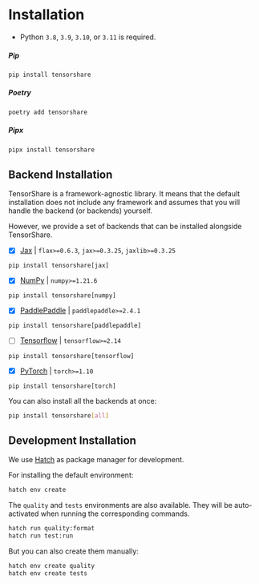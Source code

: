# Installation

- Python `3.8`, `3.9`, `3.10`, or `3.11` is required.

##### Pip

```bash
pip install tensorshare
```

##### Poetry
```bash
poetry add tensorshare
```

##### Pipx

```bash
pipx install tensorshare
```

## Backend Installation

TensorShare is a framework-agnostic library. It means that the default installation does not include any framework
and assumes that you will handle the backend (or backends) yourself.

However, we provide a set of backends that can be installed alongside TensorShare.

* [x] [Jax](https://jax.readthedocs.io/en/latest/) | `flax>=0.6.3`, `jax>=0.3.25`, `jaxlib>=0.3.25`

```
pip install tensorshare[jax]
```

* [x] [NumPy](https://numpy.org/) | `numpy>=1.21.6`

```
pip install tensorshare[numpy]
```

* [x] [PaddlePaddle](https://www.paddlepaddle.org.cn/) | `paddlepaddle>=2.4.1`

```
pip install tensorshare[paddlepaddle]
```

* [ ] [Tensorflow](https://www.tensorflow.org/) | `tensorflow>=2.14`

```
pip install tensorshare[tensorflow]
```

* [x] [PyTorch](https://pytorch.org/) | `torch>=1.10`

```
pip install tensorshare[torch]
```

You can also install all the backends at once:

```bash
pip install tensorshare[all]
```

## Development Installation

We use [Hatch](https://github.com/pypa/hatch) as package manager for development.

For installing the default environment:

```bash
hatch env create 
```

The `quality` and `tests` environments are also available. 
They will be auto-activated when running the corresponding commands.

```bash
hatch run quality:format 
hatch run test:run
```

But you can also create them manually:

```bash
hatch env create quality
hatch env create tests
```
